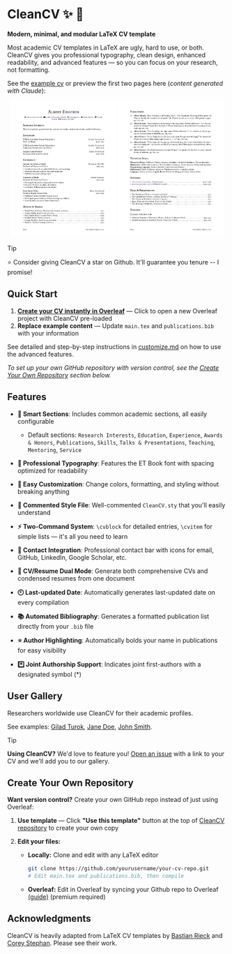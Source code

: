 # CleanCV :sparkles: :page_facing_up:

**Modern, minimal, and modular LaTeX CV template**

Most academic CV templates in LaTeX are ugly, hard to use, or both. CleanCV gives you professional typography, clean design, enhanced readability, and advanced features — so you can focus on your research, not formatting.

See the [example cv](example_cv.pdf) or preview the first two pages here (*content generated with Claude*):

<p align="center">
  <img src="assets/pg1_example_cv.svg" width="48%" />
  <img src="assets/pg2_example_cv.svg" width="48%" />
</p>

> [!TIP]
> :star: Consider giving CleanCV a star on Github. It'll guarantee you tenure -- I promise!
## Quick Start

1. **[Create your CV instantly in Overleaf](https://www.overleaf.com/docs?snip_uri=https://github.com/giladturok/CleanCV/archive/main.zip)** — Click to open a new Overleaf project with CleanCV pre-loaded
2. **Replace example content** — Update `main.tex` and `publications.bib` with your information
  
See detailed and step-by-step instructions in [customize.md](customize.md) on how to use the advanced features.

*To set up your own GitHub repository with version control, see the [Create Your Own Repository](#create-your-own-repository) section below.*

## Features

- **:file_folder: Smart Sections**: Includes common academic sections, all easily configurable

  - Default sections: `Research Interests`, `Education`, `Experience`, `Awards & Honors`, `Publications`, `Skills`, `Talks & Presentations`, `Teaching`, `Mentoring`, `Service`

- **:book: Professional Typography**: Features the ET Book font with spacing optimized for readability

- **:wrench: Easy Customization**: Change colors, formatting, and styling without breaking anything

- **:memo: Commented Style File**: Well-commented `CleanCV.sty` that you'll easily understand

- **:zap: Two-Command System**: `\cvblock` for detailed entries, `\cvitem` for simple lists — it's all you need to learn

- **:bust_in_silhouette: Contact Integration**: Professional contact bar with icons for email, GitHub, LinkedIn, Google Scholar, etc.

- **:arrows_counterclockwise: CV/Resume Dual Mode**: Generate both comprehensive CVs and condensed resumes from one document

- **:clock10: Last-updated Date**: Automatically generates last-updated date on every compilation

- **:books: Automated Bibliography**: Generates a formatted publication list directly from your `.bib` file

- **:star: Author Highlighting**: Automatically bolds your name in publications for easy visibility

- **:asterisk: Joint Authorship Support**: Indicates joint first-authors with a designated symbol (*)

## User Gallery

Researchers worldwide use CleanCV for their academic profiles.

See examples: [Gilad Turok](https://giladturok.com/cv), [Jane Doe](https://janedoe.com/cv), [John Smith](https://johnsmith.com/cv).

> [!TIP]
> **Using CleanCV?** We'd love to feature you! [Open an issue](https://github.com/giladturok/CleanCV/issues) with a link to your CV and we'll add you to our gallery.

## Create Your Own Repository

**Want version control?** Create your own GitHub repo instead of just using Overleaf:

1. **Use template** — Click **"Use this template"** button at the top of [CleanCV repository](https://github.com/giladturok/CleanCV) to create your own copy

2. **Edit your files:**
   - **Locally:** Clone and edit with any LaTeX editor
     ```bash
     git clone https://github.com/yourusername/your-cv-repo.git
     # Edit main.tex and publications.bib, then compile
     ```
   - **Overleaf:** Edit in Overleaf by syncing your Github repo to Overleaf [(guide)](https://www.overleaf.com/learn/how-to/GitHub_Synchronization) (premium required)

## Acknowledgments

CleanCV is heavily adapted from LaTeX CV templates by [Bastian Rieck](https://github.com/Pseudomanifold/latex-cv) and [Corey Stephan](https://github.com/historical-theology/cv). Please see their work.
